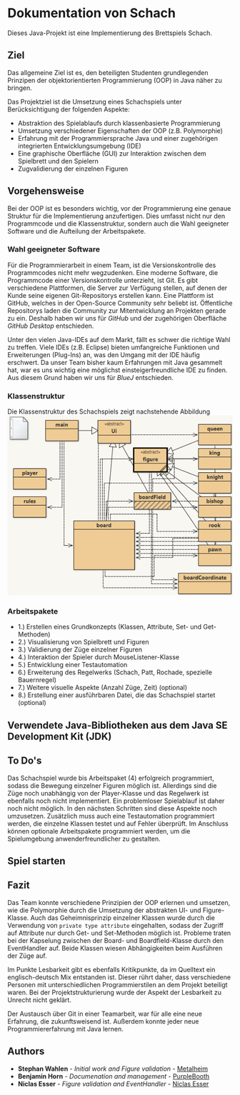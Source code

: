 # Dokumentation von Schach

Dieses Java-Projekt ist eine Implementierung des Brettspiels Schach.

## Ziel

Das allgemeine Ziel ist es, den beteiligten Studenten grundlegenden Prinzipen der objektorientierten Programmierung (OOP) in Java näher zu bringen.

Das Projektziel ist die Umsetzung eines Schachspiels unter Berücksichtigung der folgenden Aspekte:

* Abstraktion des Spielablaufs durch klassenbasierte Programmierung
* Umsetzung verschiedener Eigenschaften der OOP (z.B. Polymorphie)
* Erfahrung mit der Programmiersprache Java und einer zugehörigen integrierten Entwicklungsumgebung (IDE)
* Eine graphische Oberfläche (GUI) zur Interaktion zwischen dem Spielbrett und den Spielern
* Zugvalidierung der einzelnen Figuren

## Vorgehensweise

Bei der OOP ist es besonders wichtig, vor der Programmierung eine genaue Struktur für die Implementierung anzufertigen. Dies umfasst nicht nur den Programmcode und die Klassenstruktur, sondern auch die Wahl geeigneter Software und die Aufteilung der Arbeitspakete.


### Wahl geeigneter Software

Für die Programmierarbeit in einem Team, ist die Versionskontrolle des Programmcodes nicht mehr wegzudenken. Eine moderne Software, die Programmcode einer Versionskontrolle unterzieht, ist Git. Es gibt verschiedene Plattformen, die Server zur Verfügung stellen, auf denen der Kunde seine eigenen Git-Repositorys erstellen kann. Eine Plattform ist GitHub, welches in der Open-Source Community sehr beliebt ist. Öffentliche Repositorys laden die Community zur Mitentwicklung an Projekten gerade zu ein. Deshalb haben wir uns für *GitHub* und der zugehörigen Oberfläche *GitHub Desktop* entschieden.

Unter den vielen Java-IDEs auf dem Markt, fällt es schwer die richtige Wahl zu treffen. Viele IDEs (z.B. Eclipse) bieten umfangreiche Funktionen und Erweiterungen (Plug-Ins) an, was den Umgang mit der IDE häufig erschwert. Da unser Team bisher kaum Erfahrungen mit Java gesammelt hat, war es uns wichtig eine möglichst einsteigerfreundliche IDE zu finden. Aus diesem Grund haben wir uns für *BlueJ* entschieden.

### Klassenstruktur

Die Klassenstruktur des Schachspiels zeigt nachstehende Abbildung
![alt text](https://github.com/NiclasEsser/chess/blob/master/doc/UML.PNG)

### Arbeitspakete

* 1.) Erstellen eines Grundkonzepts (Klassen, Attribute, Set- und Get-Methoden)
* 2.) Visualisierung von Spielbrett und Figuren
* 3.) Validierung der Züge einzelner Figuren
* 4.) Interaktion der Spieler durch MouseListener-Klasse
* 5.) Entwicklung einer Testautomation
* 6.) Erweiterung des Regelwerks (Schach, Patt, Rochade, spezielle Bauernregel)
* 7.) Weitere visuelle Aspekte (Anzahl Züge, Zeit) (optional)
* 8.) Erstellung einer ausführbaren Datei, die das Schachspiel startet (optional)

## Verwendete Java-Bibliotheken aus dem Java SE Development Kit (JDK)

## To Do's
Das Schachspiel wurde bis Arbeitspaket (4) erfolgreich programmiert, sodass die Bewegung einzelner Figuren möglich ist. Allerdings sind die Züge noch unabhängig von der Player-Klasse und das Regelwerk ist ebenfalls noch nicht implementiert. Ein problemloser Spielablauf ist daher noch nicht möglich. In den nächsten Schritten sind diese Aspekte noch umzusetzen. Zusätzlich muss auch eine Testautomation programmiert werden, die einzelne Klassen testet und auf Fehler überprüft. Im Anschluss können optionale Arbeitspakete programmiert werden, um die Spielumgebung anwenderfreundlicher zu gestalten.

## Spiel starten



## Fazit

Das Team konnte verschiedene Prinzipien der OOP erlernen und umsetzen, wie die Polymorphie durch die Umsetzung der abstrakten UI- und Figure-Klasse. Auch das Geheimnisprinzip einzelner Klassen wurde durch die Verwendung von ``private type attribute``  eingehalten, sodass der Zugriff auf Attribute nur durch Get- und Set-Methoden möglich ist. Probleme traten bei der Kapselung zwischen der Board- und Boardfield-Klasse durch den EventHandler auf. Beide Klassen wiesen Abhängigkeiten beim Ausführen der Züge auf.

Im Punkte Lesbarkeit gibt es ebenfalls Kritikpunkte, da im Quelltext ein englisch-deutsch Mix entstanden ist. Dieser rührt daher, dass verschiedene Personen mit unterschiedlichen Programmierstilen an dem Projekt beteiligt waren. Bei der Projektstrukturierung wurde der Aspekt der Lesbarkeit zu Unrecht nicht geklärt.

Der Austausch über Git in einer Teamarbeit, war für alle eine neue Erfahrung, die zukunftsweisend ist. Außerdem konnte jeder neue Programmiererfahrung mit Java lernen.


## Authors

* **Stephan Wahlen** - *Initial work and Figure validation* - [Metalheim](https://github.com/metalheim)
* **Benjamin Horn** - *Documenation and management* - [PurpleBooth](https://github.com/PurpleBooth)
* **Niclas Esser** - *Figure validation and EventHandler* - [Niclas Esser](https://github.com/NiclasEsser)
